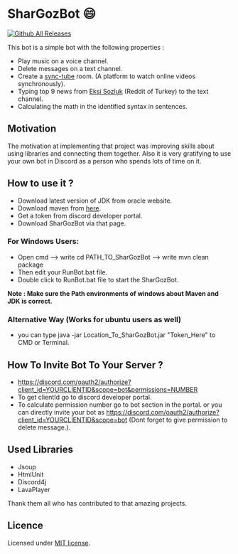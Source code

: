 # SharGozBot :smile:
[![Github All Releases](https://img.shields.io/github/downloads/reuzun/SharGozBot/total.svg)]()

This bot is a simple bot with the following  properties : 
- Play music on a voice channel.
- Delete messages on a text channel.
- Create a [sync-tube](https://sync-tube.de/) room. (A platform to watch online videos synchronously).
- Typing top 9 news from [Eksi Sozluk](https://eksisozluk.com/) (Reddit of Turkey) to the text channel.
- Calculating the math in the identified syntax in sentences.
## Motivation
The motivation at implementing that project was improving skills about using libraries and connecting them together. 
Also it is very gratifying to use your own bot in Discord as a person who spends lots of time on it.
## How to use it ?
- Download latest version of JDK from oracle website.
- Download maven from [here](https://maven.apache.org/).
- Get a token from discord developer portal.
- Download SharGozBot via that page.
 ###  For Windows Users:
- Open cmd --> write cd PATH_TO_SharGozBot --> write mvn clean package
- Then edit your RunBot.bat file.
- Double click to RunBot.bat file to start the SharGozBot.

**Note : Make sure the Path environments of windows about Maven and JDK is correct.**
 ###  Alternative Way (Works for ubuntu users as well)
 - you can type  java -jar Location_To_SharGozBot.jar "Token_Here" to CMD or Terminal.
 ## How To Invite Bot To Your Server ?
 - https://discord.com/oauth2/authorize?client_id=YOURCLİENTID&scope=bot&permissions=NUMBER
 - To get clientId go to discord developer portal.
 - To calculate permission number go to bot section in the portal. or you can directly invite your bot as 
 https://discord.com/oauth2/authorize?client_id=YOURCLİENTID&scope=bot (Dont forget to give permission to delete message.).
 
## Used Libraries
- Jsoup
- HtmlUnit
- Discord4j
- LavaPlayer

Thank them all who has contributed to that amazing projects.

## Licence
Licensed under [MIT license](LICENSE).
